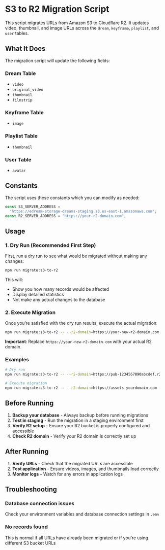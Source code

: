 # S3 to R2 Migration Script

This script migrates URLs from Amazon S3 to Cloudflare R2. It updates video, thumbnail, and image URLs across the `dream`, `keyframe`, `playlist`, and `user` tables.

## What It Does

The migration script will update the following fields:

### Dream Table

- `video`
- `original_video`
- `thumbnail`
- `filmstrip`

### Keyframe Table

- `image`

### Playlist Table

- `thumbnail`

### User Table

- `avatar`

## Constants

The script uses these constants which you can modify as needed:

```typescript
const S3_SERVER_ADDRESS =
  "https://edream-storage-dreams-staging.s3.us-east-1.amazonaws.com";
const R2_SERVER_ADDRESS = "https://your-r2-domain.com";
```

## Usage

### 1. Dry Run (Recommended First Step)

First, run a dry run to see what would be migrated without making any changes:

```bash
npm run migrate:s3-to-r2
```

This will:

- Show you how many records would be affected
- Display detailed statistics
- Not make any actual changes to the database

### 2. Execute Migration

Once you're satisfied with the dry run results, execute the actual migration:

```bash
npm run migrate:s3-to-r2 -- --r2-domain=https://your-new-r2-domain.com --execute
```

**Important**: Replace `https://your-new-r2-domain.com` with your actual R2 domain.

### Examples

```bash
# Dry run
npm run migrate:s3-to-r2 -- --r2-domain=https://pub-1234567890abcdef.r2.dev

# Execute migration
npm run migrate:s3-to-r2 -- --r2-domain=https://assets.yourdomain.com --execute
```

## Before Running

1. **Backup your database** - Always backup before running migrations
2. **Test in staging** - Run the migration in a staging environment first
3. **Verify R2 setup** - Ensure your R2 bucket is properly configured and accessible
4. **Check R2 domain** - Verify your R2 domain is correctly set up

## After Running

1. **Verify URLs** - Check that the migrated URLs are accessible
2. **Test application** - Ensure videos, images, and thumbnails load correctly
3. **Monitor logs** - Watch for any errors in application logs

## Troubleshooting

### Database connection issues

Check your environment variables and database connection settings in `.env`

### No records found

This is normal if all URLs have already been migrated or if you're using different S3 bucket URLs
